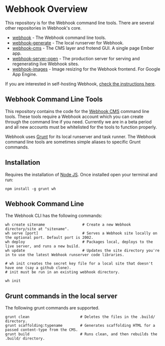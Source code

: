 # Webhook Overview

This repository is for the Webhook command line tools. There are several other repositories in Webhook's core.

* [webhook](https://github.com/webhook/webhook) - The Webhook command line tools.
* [webhook-generate](https://github.com/webhook/webhook-generate) - The local runserver for Webhook.
* [webhook-cms](https://github.com/webhook/webhook-cms) - The CMS layer and frotend GUI. A single page Ember app.
* [webhook-server-open](https://github.com/webhook/webhook-server-open) - The production server for serving and regenerating live Webhook sites.
* [webhook-images](https://github.com/webhook/webhook-images) - Image resizing for the Webhook frontend. For Google App Engine.

If you are interested in self-hosting Webhook, [check the instructions here](http://www.webhook.com/docs/self-host-webhook/).

## Webhook Command Line Tools

This repository contains the code for the [Webhook CMS](http://www.webhook.com) command line tools.
These tools require a Webhook account which you can create through the command line if you need.
Currently we are in a beta period and all new accounts must be whitelisted for the tools
to function properly.

Webhook uses [Grunt](http://www.gruntjs.com) for its local runserver and task runner.
The Webhook command line tools are sometimes simple aliases to specific Grunt commands.

## Installation

Requires the installation of [Node JS](http://www.nodejs.org). Once installed open your
terminal and run:

```
npm install -g grunt wh
```

## Webhook Command Line

The Webhook CLI has the following commands:

```
wh create sitename                 # Create a new Webhook directory/site at "sitename".
wh serve [port]                    # Serves a Webhook site locally on the optional port. Default port is 2002.
wh deploy                          # Packages local, deploys to the live server, and runs a new build.
wh update                          # Updates the site directory you're in to use the latest Webhook runserver code libraries.

# wh init creates the secret key file for a local site that doesn't have one (say a github clone).
# init must be run in an existing webhook directory.

wh init
```

## Grunt commands in the local server

The following grunt commands are supported.

```
grunt clean                       # Deletes the files in the .build/ directory.
grunt scaffolding:typename        # Generates scaffolding HTML for a passed content-type from the CMS.
grunt build                       # Runs clean, and then rebuilds the .build/ directory.
```


